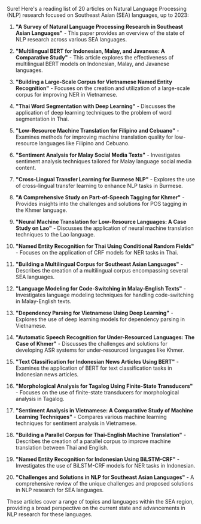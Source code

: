 Sure! Here's a reading list of 20 articles on Natural Language Processing (NLP) research focused on Southeast Asian (SEA) languages, up to 2023:

1. **"A Survey of Natural Language Processing Research in Southeast Asian Languages"** - This paper provides an overview of the state of NLP research across various SEA languages.
   
2. **"Multilingual BERT for Indonesian, Malay, and Javanese: A Comparative Study"** - This article explores the effectiveness of multilingual BERT models on Indonesian, Malay, and Javanese languages.

3. **"Building a Large-Scale Corpus for Vietnamese Named Entity Recognition"** - Focuses on the creation and utilization of a large-scale corpus for improving NER in Vietnamese.

4. **"Thai Word Segmentation with Deep Learning"** - Discusses the application of deep learning techniques to the problem of word segmentation in Thai.

5. **"Low-Resource Machine Translation for Filipino and Cebuano"** - Examines methods for improving machine translation quality for low-resource languages like Filipino and Cebuano.

6. **"Sentiment Analysis for Malay Social Media Texts"** - Investigates sentiment analysis techniques tailored for Malay language social media content.

7. **"Cross-Lingual Transfer Learning for Burmese NLP"** - Explores the use of cross-lingual transfer learning to enhance NLP tasks in Burmese.

8. **"A Comprehensive Study on Part-of-Speech Tagging for Khmer"** - Provides insights into the challenges and solutions for POS tagging in the Khmer language.

9. **"Neural Machine Translation for Low-Resource Languages: A Case Study on Lao"** - Discusses the application of neural machine translation techniques to the Lao language.

10. **"Named Entity Recognition for Thai Using Conditional Random Fields"** - Focuses on the application of CRF models for NER tasks in Thai.

11. **"Building a Multilingual Corpus for Southeast Asian Languages"** - Describes the creation of a multilingual corpus encompassing several SEA languages.

12. **"Language Modeling for Code-Switching in Malay-English Texts"** - Investigates language modeling techniques for handling code-switching in Malay-English texts.

13. **"Dependency Parsing for Vietnamese Using Deep Learning"** - Explores the use of deep learning models for dependency parsing in Vietnamese.

14. **"Automatic Speech Recognition for Under-Resourced Languages: The Case of Khmer"** - Discusses the challenges and solutions for developing ASR systems for under-resourced languages like Khmer.

15. **"Text Classification for Indonesian News Articles Using BERT"** - Examines the application of BERT for text classification tasks in Indonesian news articles.

16. **"Morphological Analysis for Tagalog Using Finite-State Transducers"** - Focuses on the use of finite-state transducers for morphological analysis in Tagalog.

17. **"Sentiment Analysis in Vietnamese: A Comparative Study of Machine Learning Techniques"** - Compares various machine learning techniques for sentiment analysis in Vietnamese.

18. **"Building a Parallel Corpus for Thai-English Machine Translation"** - Describes the creation of a parallel corpus to improve machine translation between Thai and English.

19. **"Named Entity Recognition for Indonesian Using BiLSTM-CRF"** - Investigates the use of BiLSTM-CRF models for NER tasks in Indonesian.

20. **"Challenges and Solutions in NLP for Southeast Asian Languages"** - A comprehensive review of the unique challenges and proposed solutions in NLP research for SEA languages.

These articles cover a range of topics and languages within the SEA region, providing a broad perspective on the current state and advancements in NLP research for these languages.